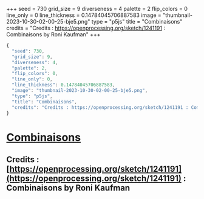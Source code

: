 +++
seed = 730
grid_size = 9
diverseness = 4
palette = 2
flip_colors = 0
line_only = 0
line_thickness = 0.14784045706887583
image = "thumbnail-2023-10-30-02-00-25-bje5.png"
type = "p5js"
title = "Combinaisons"
credits = "Credits : https://openprocessing.org/sketch/1241191 : Combinaisons by Roni Kaufman"
+++




~~~javascript
{
  "seed": 730,
  "grid_size": 9,
  "diverseness": 4,
  "palette": 2,
  "flip_colors": 0,
  "line_only": 0,
  "line_thickness": 0.14784045706887583,
  "image": "thumbnail-2023-10-30-02-00-25-bje5.png",
  "type": "p5js",
  "title": "Combinaisons",
  "credits": "Credits : https://openprocessing.org/sketch/1241191 : Combinaisons by Roni Kaufman"
}
~~~



# [Combinaisons](https://openprocessing.org/sketch/2065396)

## Credits : [https://openprocessing.org/sketch/1241191](https://openprocessing.org/sketch/1241191) : Combinaisons by Roni Kaufman 

